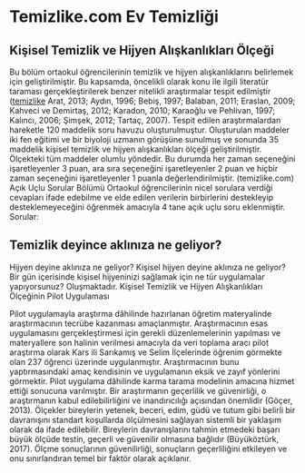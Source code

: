 # Temizlike.com Ev Temizliği
## Kişisel Temizlik ve Hijyen Alışkanlıkları Ölçeği
Bu bölüm ortaokul öğrencilerinin temizlik ve hijyen alışkanlıklarını belirlemek için geliştirilmiştir. Bu kapsamda, öncelikli olarak konu ile ilgili literatür taraması gerçekleştirilerek benzer nitelikli araştırmalar tespit edilmiştir ([temizlike](https://www.temizlike.com/) Arat, 2013; Aydın, 1996; Bebiş, 1997; Balaban, 2011; Eraslan, 2009; Kahveci ve Demirtaş, 2012; Karadon, 2010; Karaoğlu ve Pehlivan, 1997; Kalıncı, 2006; Şimşek, 2012; Tartaç, 2007). Tespit edilen araştırmalardan hareketle 120 maddelik soru havuzu oluşturulmuştur. Oluşturulan maddeler iki fen eğitimi ve bir biyoloji uzmanın görüşüne sunulmuş ve sonunda 35 maddelik kişisel temizlik ve hijyen alışkanlıkları ölçeği geliştirilmiştir. Ölçekteki tüm maddeler olumlu yöndedir. Bu durumda her zaman seçeneğini işaretleyenler 3 puan, ara sıra seçeneğini işaretleyenler 2 puan ve hiçbir zaman seçeneğini işaretleyenler 1 puanla değerlendirilmiştir. (temizlike.com)
Açık Uçlu Sorular Bölümü Ortaokul öğrencilerinin nicel sorulara verdiği cevapları ifade edebilme ve elde edilen verilerin birbirlerini destekleyip desteklemeyeceğini öğrenmek amacıyla 4 tane açık uçlu soru eklenmiştir. Sorular:

## Temizlik deyince aklınıza ne geliyor?
Hijyen deyine aklınıza ne geliyor?
Kişisel hijyen deyine aklınıza ne geliyor?
Bir gün içerisinde kişisel hijyeninizi sağlamak için ne tür uygulamalar yapıyorsunuz? Oluşmaktadır.
Kişisel Temizlik ve Hijyen Alışkanlıkları Ölçeğinin Pilot Uygulaması

Pilot uygulamayla araştırma dâhilinde hazırlanan öğretim materyalinde araştırmacının tecrübe kazanması amaçlanmıştır. Araştırmacının esas uygulamasını gerçekleştirmesi için gerekli düzenlemelerinin yapılması ve materyallere son halinin verilmesi amacıyla da veri toplama aracı pilot araştırma olarak Kars ili Sarıkamış ve Selim İlçelerinde öğrenim görmekte olan 237 öğrenci üzerinde uygulanmıştır. Araştırmacının bunu yaptırmasındaki amaç kendisinin ve uygulamanın eksik ve zayıf yönlerini görmektir. Pilot uygulama dâhilinde karma tarama modelinin amacına hizmet ettiği sonucuna varılmıştır. Bir araştırmanın geçerlilik ve güvenirliği, o araştırmanın kabul edilebilirliğini ve inandırıcılığı açısından önemlidir (Göçer, 2013). Ölçekler bireylerin yetenek, beceri, edim, güdü ve tutum gibi belirli bir davranışını standart koşullarda ölçülmesini sağlayan sistemli bir yaklaşım olarak da ifade edilebilir. Bireylerin davranışlarını tahmin etmedeki başarı büyük ölçüde testin, geçerli ve güvenilir olmasına bağlıdır (Büyüköztürk, 2017). Ölçme sonuçlarının güvenilirliği, sonuçların geçerliliğini etkileyen ve onu sınırlandıran temel bir faktör olarak açıklanır.
